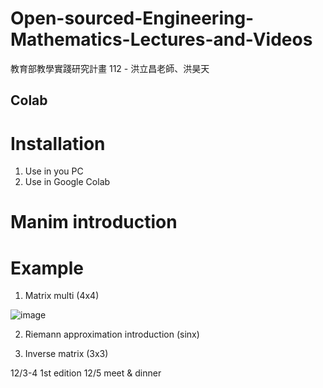 # Open-sourced-Engineering-Mathematics-Lectures-and-Videos
教育部教學實踐研究計畫 112 - 洪立昌老師、洪昊天


## Colab

# Installation

1. Use in you PC
2. Use in Google Colab 

# Manim introduction
  

# Example 
  1. Matrix multi (4x4)
  
  ![image](https://github.com/isaacgbhk/Open-sourced-Engineering-Mathematics-Lectures-and-Videos/blob/main/Demo/MatrixMulti_Colab.gif)
  
  2. Riemann approximation introduction (sinx)
  
  3. Inverse matrix (3x3)
  
  
12/3-4 1st edition
12/5 meet & dinner
